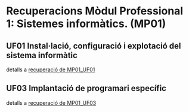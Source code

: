 # Recuperacions Mòdul Professional 1: Sistemes informàtics. (MP01)

## UF01 Instal·lació, configuració i explotació del sistema informàtic
detalls a [recuperació de MP01_UF01](MP01_UF01/README.md)

## UF03 Implantació de programari específic
detalls a [recuperació de MP01_UF03](MP01_UF03/README.md)
